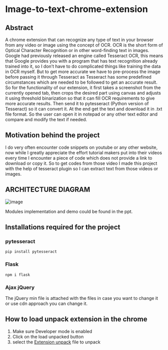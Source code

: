 # Image-to-text-chrome-extension
## Abstract
A chrome extension that can recognize any type of text in your browser
from any video or image using the concept of OCR. OCR is the short
form of Optical Character Recognition or in other word-finding text in
images. Google had previously released an engine called Tesseract OCR,
this means that Google provides you with a program that has text recognition already trained into it, so I don’t have to do complicated things
like training the data in OCR myself. But to get more accurate we have
to pre-process the image before passing it through Tesseract as Tesseract
has some predefined circumstances which are needed to be followed to
get an accurate result. So for the functionality of our extension, it first
takes a screenshot from the currently opened tab, then crops the desired
part using canvas and adjusts it using threshold binarization so that it
can fill OCR requirements to give more accurate results. Then send it to
pytesseract (Python version of Tesseract) so it can convert it. At the end
get the text and download it in .txt file format. So the user can open it
in notepad or any other text editor and compare and modify the text if
needed.

## Motivation behind the project
I do very often encounter code snippets on youtube or any other website, now while I greatly appreciate the effort tutorial makers put into their videos every time I encounter a piece of code which does not provide a link to download or copy it. So to get codes from those video I made this project with the help of tesseract plugin so I can extract text from those videos or images.

## ARCHITECTURE DIAGRAM

![image](https://user-images.githubusercontent.com/52816788/140599129-6cb7a4c1-3ddb-493b-90b2-36a1e863e5b9.png)

Modules implementation and demo could be found in the ppt.

## Installations required for the project

### pytesseract
```
pip install pytesseract
```

### Flask
```npm i flask```

### Ajax jQuery
The jQuery min file is attached with the files in case you want to change it or use cdn approach you can change it.

## How to load unpack extension in the chrome
1. Make sure Developer mode is enabled
2. Click on the load unpacked button
3. select the [Extension unpack](https://github.com/vinit714/Image-to-text-chrome-extension/tree/main/templates) file to unpack




